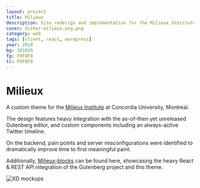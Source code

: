 ```yaml
---
layout: project
title: Milieux
description: Site redesign and implementation for the Milieux Institute at Concordia University
cover: dither-milieux.png.png
category: web
tags: [client, react, wordpress]
year: 2018
bg: 101010
fg: F0F0F0
tc: F0F0F0
---
```


# Milieux

A custom theme for the [Milieux Institute](milieux.concordia.ca) at Concordia University, Montreal.

The design features heavy integration with the as-of-then yet unreleased Gutenberg editor, and custom components including an always-active Twitter timeline.

On the backend, pain points and server misconfigurations were identified to dramatically improve time to first meaningful paint.

Additionally, [Milieux-blocks](https://github.com/stockHuman/milieux-blocks) can be found here, showcasing the heavy React & REST API integration of the Gutenberg project and this theme.

![XD mockups](/assets/img/work/milieux/dither-design-all.png.png)
